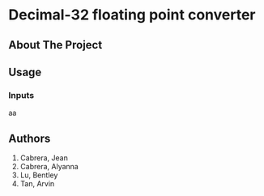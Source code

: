 # Decimal-32 floating point converter
## About The Project


## Usage

### Inputs
aa
## Authors

1. Cabrera, Jean
2. Cabrera, Alyanna
3. Lu, Bentley
4. Tan, Arvin